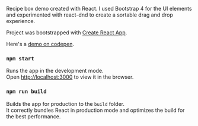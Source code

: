 Recipe box demo created with React. I used Bootstrap 4 for the UI elements and experimented with react-dnd to create a sortable drag and drop experience.

Project was bootstrapped with [Create React App](https://github.com/facebookincubator/create-react-app).

Here's a [demo on codepen](http://s.codepen.io/tripleko/debug/NdXdwP/VJkxxwoezoQk).

### `npm start`

Runs the app in the development mode.<br>
Open [http://localhost:3000](http://localhost:3000) to view it in the browser.

### `npm run build`

Builds the app for production to the `build` folder.<br>
It correctly bundles React in production mode and optimizes the build for the best performance.